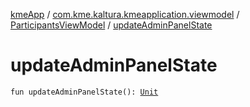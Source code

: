 [kmeApp](../../index.md) / [com.kme.kaltura.kmeapplication.viewmodel](../index.md) / [ParticipantsViewModel](index.md) / [updateAdminPanelState](./update-admin-panel-state.md)

# updateAdminPanelState

`fun updateAdminPanelState(): `[`Unit`](https://kotlinlang.org/api/latest/jvm/stdlib/kotlin/-unit/index.html)